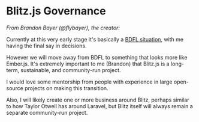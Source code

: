 # Blitz.js Governance

_From Brandon Bayer (@flybayer), the creator:_

Currently at this very early stage it's basically a [BDFL situation](https://opensource.guide/leadership-and-governance/#what-are-some-of-the-common-governance-structures-for-open-source-projects), with me having the final say in decisions.

However we will move away from BDFL to something that looks more like Ember.js. It's extremely important to me (Brandon) that Blitz.js is a long-term, sustainable, and community-run project.

I would love some mentorship from people with experience in large open-source projects on making this transition.

Also, I will likely create one or more business around Blitz, perhaps similar to how Taylor Otwell has around Laravel, but Blitz itself will always remain a separate community-run project.
